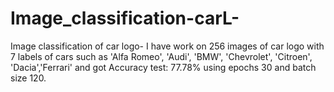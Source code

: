 # Image_classification-carL-
Image classification of car logo-
I have work on 256 images of car logo with 7 labels of cars such as 'Alfa Romeo', 'Audi', 'BMW', 'Chevrolet', 'Citroen', 'Dacia','Ferrari'
and got Accuracy test: 77.78% using epochs 30 and batch size 120.
